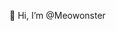 👋 Hi, I’m @Meowonster

<!---
Meowonster/Meowonster is a ✨ special ✨ repository because its `README.md` (this file) appears on your GitHub profile.
You can click the Preview link to take a look at your changes.
--->
